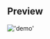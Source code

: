 ## Preview
!['demo']('https://raw.githubusercontent.com/nguyenxuanhung2304/nvim-config/master/demo.png') 
